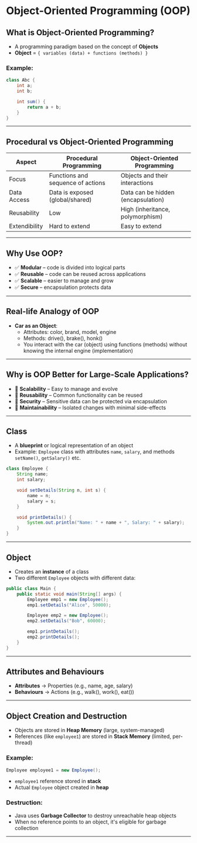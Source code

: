 # Object-Oriented Programming (OOP)

## What is Object-Oriented Programming?

- A programming paradigm based on the concept of **Objects**
- **Object** = `{ variables (data) + functions (methods) }`

### Example:
```java
class Abc {
    int a;
    int b;

    int sum() {
        return a + b;
    }
}
```

---

## Procedural vs Object-Oriented Programming

| Aspect          | Procedural Programming              | Object-Oriented Programming             |
|----------------|-------------------------------------|-----------------------------------------|
| Focus           | Functions and sequence of actions   | Objects and their interactions          |
| Data Access     | Data is exposed (global/shared)     | Data can be hidden (encapsulation)      |
| Reusability     | Low                                 | High (inheritance, polymorphism)        |
| Extendibility   | Hard to extend                      | Easy to extend                          |

---

## Why Use OOP?

- ✅ **Modular** – code is divided into logical parts
- ✅ **Reusable** – code can be reused across applications
- ✅ **Scalable** – easier to manage and grow
- ✅ **Secure** – encapsulation protects data

---

## Real-life Analogy of OOP

- **Car as an Object**:
    - Attributes: color, brand, model, engine
    - Methods: drive(), brake(), honk()
    - You interact with the car (object) using functions (methods) without knowing the internal engine (implementation)

---

## Why is OOP Better for Large-Scale Applications?

- 🔁 **Scalability** – Easy to manage and evolve
- 🔄 **Reusability** – Common functionality can be reused
- 🔐 **Security** – Sensitive data can be protected via encapsulation
- 🔧 **Maintainability** – Isolated changes with minimal side-effects

---
## Class

- A **blueprint** or logical representation of an object
- Example: `Employee` class with attributes `name`, `salary`, and methods `setName()`, `getSalary()` etc.

```java
class Employee {
    String name;
    int salary;

    void setDetails(String n, int s) {
        name = n;
        salary = s;
    }

    void printDetails() {
        System.out.println("Name: " + name + ", Salary: " + salary);
    }
}
```

---

## Object

- Creates an **instance** of a class
- Two different `Employee` objects with different data:

```java
public class Main {
    public static void main(String[] args) {
        Employee emp1 = new Employee();
        emp1.setDetails("Alice", 50000);

        Employee emp2 = new Employee();
        emp2.setDetails("Bob", 60000);

        emp1.printDetails();
        emp2.printDetails();
    }
}
```

---

## Attributes and Behaviours

- **Attributes** → Properties (e.g., name, age, salary)
- **Behaviours** → Actions (e.g., walk(), work(), eat())

---

## Object Creation and Destruction

- Objects are stored in **Heap Memory** (large, system-managed)
- References (like `employee1`) are stored in **Stack Memory** (limited, per-thread)

### Example:
```java
Employee employee1 = new Employee();
```
- `employee1` reference stored in **stack**
- Actual `Employee` object created in **heap**

### Destruction:
- Java uses **Garbage Collector** to destroy unreachable heap objects
- When no reference points to an object, it's eligible for garbage collection

---
